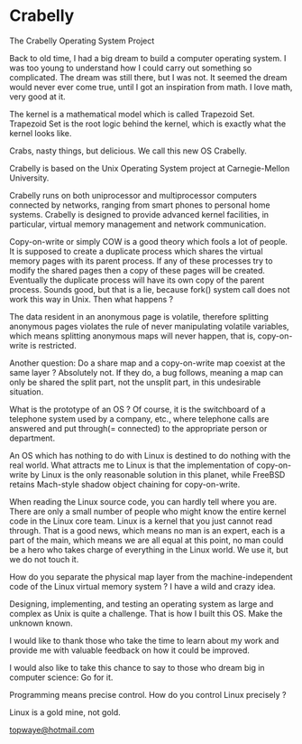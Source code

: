 # Crabelly
The Crabelly Operating System Project

Back to old time, I had a big dream to build a computer operating system. I was too young to understand how I could carry out something so complicated. The dream was still there, but I was not. It seemed the dream would never ever come true, until I got an inspiration from math. I love math, very good at it.

The kernel is a mathematical model which is called Trapezoid Set. Trapezoid Set is the root logic behind the kernel, which is exactly what the kernel looks like.

Crabs, nasty things, but delicious. We call this new OS Crabelly.

Crabelly is based on the Unix Operating System project at Carnegie-Mellon University.

Crabelly runs on both uniprocessor and multiprocessor computers connected by networks, ranging from smart phones to personal home systems. Crabelly is designed to provide advanced kernel facilities, in particular, virtual memory management and network communication.

Copy-on-write or simply COW is a good theory which fools a lot of people. It is supposed to create a duplicate process which shares the virtual memory pages with its parent process. If any of these processes try to modify the shared pages then a copy of these pages will be created. Eventually the duplicate process will have its own copy of the parent process. Sounds good, but that is a lie, because fork() system call does not work this way in Unix. Then what happens ? 

The data resident in an anonymous page is volatile, therefore splitting anonymous pages violates the rule of never manipulating volatile variables, which means splitting anonymous maps will never happen, that is, copy-on-write is restricted.

Another question: Do a share map and a copy-on-write map coexist at the same layer ? Absolutely not. If they do, a bug follows, meaning a map can only be shared the split part, not the unsplit part, in this undesirable situation.

What is the prototype of an OS ? Of course, it is the switchboard of a telephone system used by a company, etc., where telephone calls are answered and put through(= connected) to the appropriate person or department.

An OS which has nothing to do with Linux is destined to do nothing with the real world. What attracts me to Linux is that the implementation of copy-on-write by Linux is the only reasonable solution in this planet, while FreeBSD retains Mach-style shadow object chaining for copy-on-write.

When reading the Linux source code, you can hardly tell where you are. There are only a small number of people who might know the entire kernel code in the Linux core team. Linux is a kernel that you just cannot read through. That is a good news, which means no man is an expert, each is a part of the main, which means we are all equal at this point, no man could be a hero who takes charge of everything in the Linux world. We use it, but we do not touch it.

How do you separate the physical map layer from the machine-independent code of the Linux virtual memory system ? I have a wild and crazy idea.

Designing, implementing, and testing an operating system as large and complex as Unix is quite a challenge. That is how I built this OS. Make the unknown known.

I would like to thank those who take the time to learn about my work and provide me with valuable feedback on how it could be improved.

I would also like to take this chance to say to those who dream big in computer science: Go for it.

Programming means precise control. How do you control Linux precisely ? 

Linux is a gold mine, not gold.

topwaye@hotmail.com
